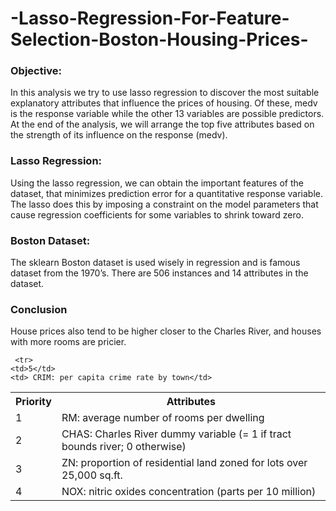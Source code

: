 # -Lasso-Regression-For-Feature-Selection-Boston-Housing-Prices-
<h3>Objective:</h3>
In this analysis we try to use lasso regression to discover the most suitable explanatory attributes that influence the prices of housing. Of these, medv is the response variable while the other 13 variables are possible predictors. At the end of the analysis, we will arrange the top five attributes based on the strength of its influence on the response (medv).
<h3>Lasso Regression:</h3>
Using the lasso regression, we can obtain the important features of the dataset, that minimizes prediction error for a quantitative response variable. The lasso does this by imposing a constraint on the model parameters that cause regression coefficients for some variables to shrink toward zero.
<h3>Boston Dataset:</h3>
The sklearn Boston dataset is used wisely in regression and is famous dataset from the 1970’s. There are 506 instances and 14 attributes in the dataset.
<h3>Conclusion</h3>
House prices also tend to be higher closer to the Charles River, and houses with more rooms are pricier. 
 <table style="width:100%">
  <tr>
    <th>Priority</th>
    <th>Attributes</th>

  </tr>
  <tr>
    <td>1</td>
    <td>RM: average number of rooms per dwelling</td>
  
  </tr>
   <tr>
    <td>2</td>
    <td> CHAS: Charles River dummy variable (= 1 if tract bounds river; 0 otherwise)</td>
  </tr>
   <tr>
    <td>3</td>
    <td> ZN: proportion of residential land zoned for lots over 25,000 sq.ft.</td>
  </tr>
  
   <tr>
    <td>4</td>
    <td> NOX: nitric oxides concentration (parts per 10 million)</td>
  </tr>
  
  
     <tr>
    <td>5</td>
    <td> CRIM: per capita crime rate by town</td>
  </tr>
</table> 

